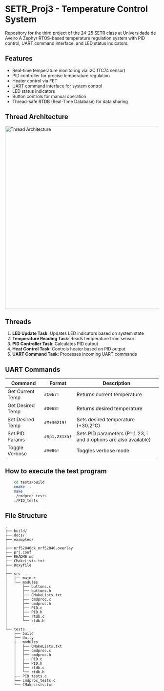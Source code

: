 # SETR_Proj3 - Temperature Control System

Repository for the third project of the 24-25 SETR class at Universidade de Aveiro
A Zephyr RTOS-based temperature regulation system with PID control, UART command interface, and LED status indicators.

## Features

- Real-time temperature monitoring via I2C (TC74 sensor)
- PID controller for precise temperature regulation
- Heater control via FET
- UART command interface for system control
- LED status indicators
- Button controls for manual operation
- Thread-safe RTDB (Real-Time Database) for data sharing

## Thread Architecture

<img src="../architecture.png" alt="Thread Architecture" width="600"/>

## Threads

1. **LED Update Task**: Updates LED indicators based on system state
2. **Temperature Reading Task**: Reads temperature from sensor
3. **PID Controller Task**: Calculates PID output
4. **Heat Control Task**: Controls heater based on PID output
5. **UART Command Task**: Processes incoming UART commands

## UART Commands

| Command | Format | Description |
|---------|--------|-------------|
| Get Current Temp | `#C067!` | Returns current temperature |
| Get Desired Temp | `#D068!` | Returns desired temperature |
| Set Desired Temp | `#M+30219!` | Sets desired temperature (+30.2°C) |
| Set PID Params | `#Sp1.23135!` | Sets PID parameters (P=1.23, i and d options are also available) |
| Toggle Verbose | `#V086!` | Toggles verbose mode |

## How to execute the test program
```bash
    cd tests/build
    cmake ..
    make
    ./cmdproc_tests
    ./PID_tests
```

## File Structure
```
.
├── build/
├── docs/
├── examples/
│
├── nrf52840dk_nrf52840.overlay
├── prj.conf
├── README.md
├── CMakeLists.txt
├── Doxyfile
│
├── src
│   ├── main.c
│   └── modules
│       ├── buttons.c
│       ├── buttons.h
│       ├── CMakeLists.txt
│       ├── cmdproc.c
│       ├── cmdproc.h
│       ├── PID.c
│       ├── PID.h
│       ├── rtdb.c
│       └── rtdb.h
│
└── tests
    ├── build
    ├── Unity
    ├── modules
    │   ├── CMakeLists.txt
    │   ├── cmdproc.c
    │   ├── cmdproc.h
    │   ├── PID.c
    │   ├── PID.h
    │   ├── rtdb.c
    │   └── rtdb.h
    ├── PID_tests.c
    ├── cmdproc_tests.c
    └── CMakeLists.txt
```